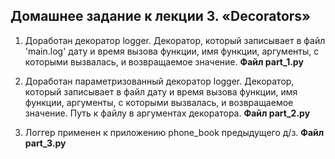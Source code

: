 ## Домашнее задание к лекции 3. «Decorators»

 1. Доработан декоратор logger. Декоратор, который записывает в файл 'main.log' дату и время вызова функции, имя функции, аргументы, с которыми вызвалась, и возвращаемое значение. **Файл part_1.py**

1. Доработан параметризованный декоратор logger. Декоратор, который записывает в файл дату и время вызова функции, имя функции, аргументы, с которыми вызвалась, и возвращаемое значение. Путь к файлу в аргументах декоратора. **Файл part_2.py**

2. Логгер применен к приложению phone_book предыдущего д/з. **Файл part_3.py**